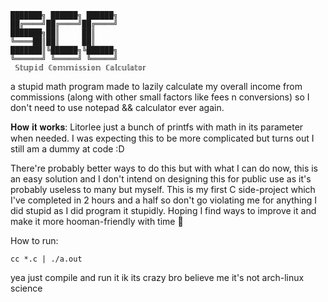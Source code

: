 
	███████╗ ██████╗ ██████╗ 
	██╔════╝██╔════╝██╔════╝ 
	███████╗██║     ██║      
	╚════██║██║     ██║      
	███████║╚██████╗╚██████╗ 
	╚══════╝ ╚═════╝ ╚═════╝ 
     𝕊𝕥𝕦𝕡𝕚𝕕 ℂ𝕠𝕞𝕞𝕚𝕤𝕤𝕚𝕠𝕟 ℂ𝕒𝕝𝕔𝕦𝕝𝕒𝕥𝕠𝕣

a stupid math program made to lazily calculate my overall income from commissions
(along with other small factors like fees n conversions) so I don't need to use notepad && calculator ever again.

𝐇𝐨𝐰 𝐢𝐭 𝐰𝐨𝐫𝐤𝐬:
Litorlee just a bunch of printfs with math in its parameter when needed. I was expecting this to be more complicated but turns out
I still am a dummy at code :D

There're probably better ways to do this but with what I can do now, this is an easy solution and I don't intend on designing this 
for public use as it's probably useless to many but myself. This is my first C side-project which I've completed in 2 hours and a half
so don't go violating me for anything I did stupid as I did program it stupidly. Hoping I find ways to improve it and make it more hooman-friendly with time 🤞

How to run:

```cc *.c | ./a.out```

yea just compile and run it ik its crazy bro believe me it's not arch-linux science
